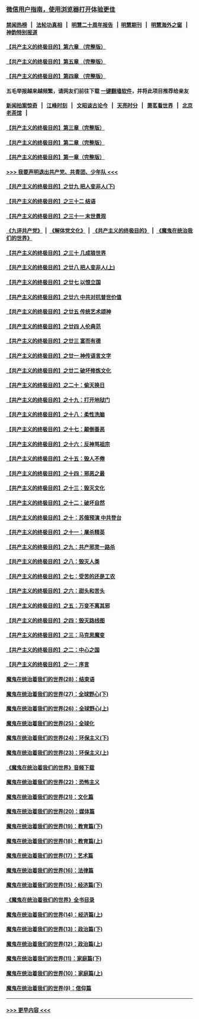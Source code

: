### [微信用户指南，使用浏览器打开体验更佳](https://github.com/gfw-breaker/banned-news1/blob/master/indexes/wechat-guide.md?t=0)
#### [禁闻热榜](热点新闻.md?t=0)  &nbsp;&nbsp;|&nbsp;&nbsp; [法轮功真相](https://github.com/gfw-breaker/truth/blob/master/README.md?t=0) &nbsp;&nbsp;|&nbsp;&nbsp; [明慧二十周年报告](https://github.com/gfw-breaker/mh-reports/blob/master/README.md?t=0) &nbsp;&nbsp;|&nbsp;&nbsp;[明慧期刊](https://github.com/gfw-breaker/mh-qikan) &nbsp;&nbsp;|&nbsp;&nbsp; [明慧海外之窗](https://github.com/gfw-breaker/mh-news/blob/master/README.md?t=0) &nbsp;&nbsp;|&nbsp;&nbsp; [神韵特别报道](https://github.com/gfw-breaker/mh-news/blob/master/shenyun.md?t=0)
#### [【共产主义的终极目的】第六章 （完整版）](../pages/nsc422/n11428913.md?t=02150444) 
#### [【共产主义的终极目的】第五章 （完整版）](../pages/nsc422/n11428912.md?t=02150444) 
#### [【共产主义的终极目的】第四章 （完整版）](../pages/nsc422/n11428907.md?t=02150444) 
#### 五毛举报越来越频繁，请网友们前往下载 [一键翻墙软件](https://github.com/gfw-breaker/ssr-accounts)，并将此项目推荐给亲友
#### [新闻拍案惊奇](https://github.com/gfw-breaker/banned-news1/blob/master/pages/link4.md) &nbsp;&nbsp;|&nbsp;&nbsp; [江峰时刻](https://github.com/gfw-breaker/banned-news1/blob/master/pages/link4.md) &nbsp;&nbsp;|&nbsp;&nbsp; [文昭谈古论今](https://github.com/gfw-breaker/banned-news1/blob/master/pages/link4.md) &nbsp;&nbsp;|&nbsp;&nbsp; [天亮时分](https://github.com/gfw-breaker/banned-news1/blob/master/pages/link4.md) &nbsp;&nbsp;|&nbsp;&nbsp; [萧茗看世界](https://github.com/gfw-breaker/banned-news1/blob/master/pages/link4.md) &nbsp;&nbsp;|&nbsp;&nbsp; [北京老茶馆](https://github.com/gfw-breaker/banned-news1/blob/master/pages/link4.md) &nbsp;&nbsp;|&nbsp;&nbsp; 
#### [【共产主义的终极目的】第三章（完整版）](../pages/nsc422/n11428848.md?t=02150444) 
#### [【共产主义的终极目的】第二章（完整版）](../pages/nsc422/n11428831.md?t=02150444) 
#### [【共产主义的终极目的】第一章（完整版）](../pages/nsc422/n11417651.md?t=02150444) 
#### [>>> 我要声明退出共产党、共青团、少年队 <<<](https://github.com/begood0513/goodnews/blob/master/quit/letter.md) 
#### [【共产主义的终极目的】之廿九 把人变非人(下)](../pages/nsc422/n11344140.md?t=02150444) 
#### [【共产主义的终极目的】之三十二 结语](../pages/nsc422/n11360535.md?t=02150444) 
#### [【共产主义的终极目的】之三十一 末世景观](../pages/nsc422/n11351129.md?t=02150444) 
#### [《九评共产党》](https://github.com/begood0513/9ping.md/blob/master/README.md) &nbsp;|&nbsp; [《解体党文化》](../../../../jtdwh.md/blob/master/README.md)  &nbsp;|&nbsp; [《共产主义的终极目的》](../../../../gczydzjmd.md/blob/master/README.md) &nbsp;|&nbsp; [《魔鬼在统治我们的世界》](../../../../mgztzwmdsj.md/blob/master/README.md) 
#### [【共产主义的终极目的】之三十 几成狼世界](../pages/nsc422/n11348280.md?t=02150444) 
#### [【共产主义的终极目的】之廿八 把人变非人(上)](../pages/nsc422/n11340492.md?t=02150444) 
#### [【共产主义的终极目的】之廿七 以恨立国](../pages/nsc422/n11336944.md?t=02150444) 
#### [【共产主义的终极目的】之廿六 中共对抗普世价值](../pages/nsc422/n11324785.md?t=02150444) 
#### [【共产主义的终极目的】之廿五 传统艺术颂神](../pages/nsc422/n11296396.md?t=02150444) 
#### [【共产主义的终极目的】之廿四 人伦典范](../pages/nsc422/n11296397.md?t=02150444) 
#### [【共产主义的终极目的】之廿三 富而有德](../pages/nsc422/n11283598.md?t=02150444) 
#### [【共产主义的终极目的】之廿一 神传语言文字](../pages/nsc422/n11263265.md?t=02150444) 
#### [【共产主义的终极目的】之廿二 破坏修炼文化](../pages/nsc422/n11245728.md?t=02150444) 
#### [【共产主义的终极目的】之二十：偷天换日](../pages/nsc422/n11238846.md?t=02150444) 
#### [【共产主义的终极目的】之十九：打开地狱门](../pages/nsc422/n11206376.md?t=02150444) 
#### [【共产主义的终极目的】之十八：柔性洗脑](../pages/nsc422/n11199994.md?t=02150444) 
#### [【共产主义的终极目的】之十七：颠倒善恶](../pages/nsc422/n11179782.md?t=02150444) 
#### [【共产主义的终极目的】之十六：反神骂祖宗](../pages/nsc422/n11166798.md?t=02150444) 
#### [【共产主义的终极目的】之十五：毁人不倦](../pages/nsc422/n11166792.md?t=02150444) 
#### [【共产主义的终极目的】之十四：邪恶之最](../pages/nsc422/n11150249.md?t=02150444) 
#### [【共产主义的终极目的】之十三：毁灭文化](../pages/nsc422/n11135227.md?t=02150444) 
#### [【共产主义的终极目的】之十二：破坏自然](../pages/nsc422/n11135214.md?t=02150444) 
#### [【共产主义的终极目的】之十：苏俄预演 中共登台](../pages/nsc422/n11118424.md?t=02150444) 
#### [【共产主义的终极目的】之十一：屠杀精英](../pages/nsc422/n11118442.md?t=02150444) 
#### [【共产主义的终极目的】之九：共产邪灵一路杀](../pages/nsc422/n11114139.md?t=02150444) 
#### [【共产主义的终极目的】之八：毁灭人类](../pages/nsc422/n11108503.md?t=02150444) 
#### [【共产主义的终极目的】之七：受苦的还是工农](../pages/nsc422/n11101809.md?t=02150444) 
#### [【共产主义的终极目的】之六：甜头和苦头](../pages/nsc422/n11096971.md?t=02150444) 
#### [【共产主义的终极目的】之五：万变不离其邪](../pages/nsc422/n11091285.md?t=02150444) 
#### [【共产主义的终极目的】之四：毁灭路线图](../pages/nsc422/n11086284.md?t=02150444) 
#### [【共产主义的终极目的】之三：马克思魔变](../pages/nsc422/n11061941.md?t=02150444) 
#### [【共产主义的终极目的】之二：中心之国](../pages/nsc422/n11047728.md?t=02150444) 
#### [【共产主义的终极目的】之一：序言](../pages/nsc422/n11086077.md?t=02150444) 
#### [魔鬼在统治着我们的世界(28)：结束语](../pages/nsc422/n10936246.md?t=02150444) 
#### [魔鬼在统治着我们的世界(27)：全球野心(下)](../pages/nsc422/n10928319.md?t=02150444) 
#### [魔鬼在统治着我们的世界(26)：全球野心(上)](../pages/nsc422/n10900318.md?t=02150444) 
#### [魔鬼在统治着我们的世界(25)：全球化](../pages/nsc422/n10788205.md?t=02150444) 
#### [魔鬼在统治着我们的世界(24)：环保主义(下)](../pages/nsc422/n10695307.md?t=02150444) 
#### [魔鬼在统治着我们的世界(23)：环保主义(上)](../pages/nsc422/n10688613.md?t=02150444) 
#### [《魔鬼在统治着我们的世界》音频下载](../pages/nsc422/n10635553.md?t=02150444) 
#### [魔鬼在统治着我们的世界(22)：恐怖主义](../pages/nsc422/n10614727.md?t=02150444) 
#### [魔鬼在统治着我们的世界(21)：文化篇](../pages/nsc422/n10597706.md?t=02150444) 
#### [魔鬼在统治着我们的世界(20)：媒体篇](../pages/nsc422/n10586579.md?t=02150444) 
#### [魔鬼在统治着我们的世界(19)：教育篇(下)](../pages/nsc422/n10564808.md?t=02150444) 
#### [魔鬼在统治着我们的世界(18)：教育篇(上)](../pages/nsc422/n10526970.md?t=02150444) 
#### [魔鬼在统治着我们的世界(17)：艺术篇](../pages/nsc422/n10499093.md?t=02150444) 
#### [魔鬼在统治着我们的世界(16)：法律篇](../pages/nsc422/n10485969.md?t=02150444) 
#### [魔鬼在统治着我们的世界(15)：经济篇(下)](../pages/nsc422/n10469975.md?t=02150444) 
#### [《魔鬼在统治着我们的世界》全书目录](../pages/nsc422/n10464261.md?t=02150444) 
#### [魔鬼在统治着我们的世界(14)：经济篇(上)](../pages/nsc422/n10457370.md?t=02150444) 
#### [魔鬼在统治着我们的世界(13)：政治篇(下)](../pages/nsc422/n10448270.md?t=02150444) 
#### [魔鬼在统治着我们的世界(12)：政治篇(上)](../pages/nsc422/n10444576.md?t=02150444) 
#### [魔鬼在统治着我们的世界(11)：家庭篇(下)](../pages/nsc422/n10440961.md?t=02150444) 
#### [魔鬼在统治着我们的世界(10)：家庭篇(上)](../pages/nsc422/n10435448.md?t=02150444) 
#### [魔鬼在统治着我们的世界(9)：信仰篇](../pages/nsc422/n10432159.md?t=02150444) 

----
#### [ >>> 更早内容 <<< ](../indexes/nsc422-earlier.md)
